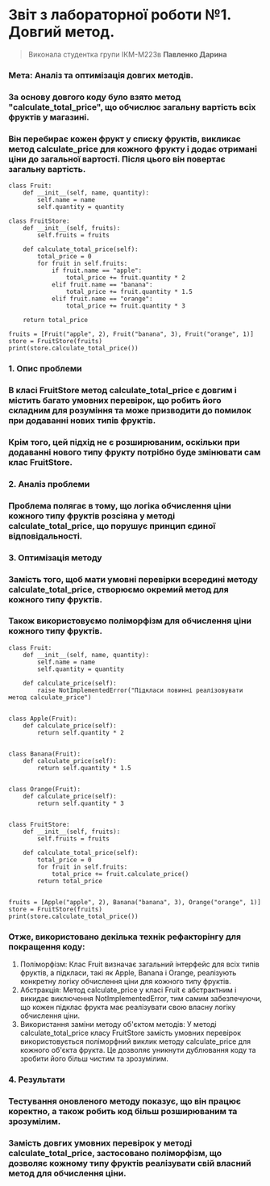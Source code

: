 # Звіт з лабораторної роботи №1. Довгий метод.
> Виконала студентка групи ІКМ-М223в **Павленко Дарина**
### Мета: Аналіз та оптимізація довгих методів.

### За основу довгого коду було взято метод "calculate_total_price", що обчислює загальну вартість всіх фруктів у магазині. 
### Він перебирає кожен фрукт у списку фруктів, викликає метод calculate_price для кожного фрукту і додає отримані ціни до загальної вартості. Після цього він повертає загальну вартість.

    class Fruit:
        def __init__(self, name, quantity):
            self.name = name
            self.quantity = quantity

    class FruitStore:
        def __init__(self, fruits):
            self.fruits = fruits

        def calculate_total_price(self):
            total_price = 0
            for fruit in self.fruits:
                if fruit.name == "apple":
                    total_price += fruit.quantity * 2
                elif fruit.name == "banana":
                    total_price += fruit.quantity * 1.5
                elif fruit.name == "orange":
                    total_price += fruit.quantity * 3
            
        return total_price

    fruits = [Fruit("apple", 2), Fruit("banana", 3), Fruit("orange", 1)]
    store = FruitStore(fruits)
    print(store.calculate_total_price())


### 1. Опис проблеми
### В класі FruitStore метод calculate_total_price є довгим і містить багато умовних перевірок, що робить його складним для розуміння та може призводити до помилок при додаванні нових типів фруктів.
### Крім того, цей підхід не є розширюваним, оскільки при додаванні нового типу фрукту потрібно буде змінювати сам клас FruitStore.

### 2. Аналіз проблеми
### Проблема полягає в тому, що логіка обчислення ціни кожного типу фруктів розсіяна у методі calculate_total_price, що порушує принцип єдиної відповідальності.

### 3. Оптимізація методу
### Замість того, щоб мати умовні перевірки всередині методу calculate_total_price, створюємо окремий метод для кожного типу фруктів. 
### Також використовуємо поліморфізм для обчислення ціни кожного типу фруктів.

    class Fruit:
        def __init__(self, name, quantity):
            self.name = name
            self.quantity = quantity

        def calculate_price(self):
            raise NotImplementedError("Підкласи повинні реалізовувати метод calculate_price")


    class Apple(Fruit):
        def calculate_price(self):
            return self.quantity * 2


    class Banana(Fruit):
        def calculate_price(self):
            return self.quantity * 1.5


    class Orange(Fruit):
        def calculate_price(self):
            return self.quantity * 3


    class FruitStore:
        def __init__(self, fruits):
            self.fruits = fruits

        def calculate_total_price(self):
            total_price = 0
            for fruit in self.fruits:
                total_price += fruit.calculate_price()
            return total_price


    fruits = [Apple("apple", 2), Banana("banana", 3), Orange("orange", 1)]
    store = FruitStore(fruits)
    print(store.calculate_total_price())
    
### Отже, використовано декілька технік рефакторінгу для покращення коду:
1. Поліморфізм: Клас Fruit визначає загальний інтерфейс для всіх типів фруктів, а підкласи, такі як Apple, Banana і Orange, реалізують конкретну логіку обчислення ціни для кожного типу фруктів.
2. Абстракція: Метод calculate_price у класі Fruit є абстрактним і викидає виключення NotImplementedError, тим самим забезпечуючи, що кожен підклас фрукта має реалізувати свою власну логіку обчислення ціни.
3. Використання заміни методу об'єктом методів: У методі calculate_total_price класу FruitStore замість умовних перевірок використовується поліморфний виклик методу calculate_price для кожного об'єкта фрукта. Це дозволяє уникнути дублювання коду та зробити його більш чистим та зрозумілим.

### 4. Результати
### Тестування оновленого методу показує, що він працює коректно, а також робить код більш розширюваним та зрозумілим. 
### Замість довгих умовних перевірок у методі calculate_total_price, застосовано поліморфізм, що дозволяє кожному типу фруктів реалізувати свій власний метод для обчислення ціни. 
